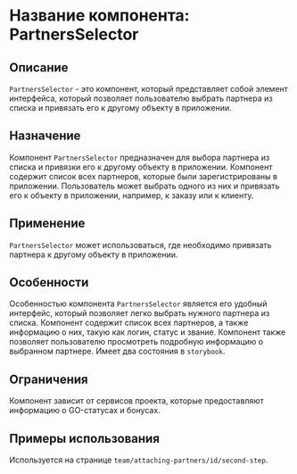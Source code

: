# Название компонента: PartnersSelector

## Описание

`PartnersSelector` - это компонент, который представляет собой элемент интерфейса, который позволяет пользователю выбрать партнера из списка и привязать его к другому объекту в приложении.

## Назначение

Компонент `PartnersSelector` предназначен для выбора партнера из списка и привязки его к другому объекту в приложении. Компонент содержит список всех партнеров, которые были зарегистрированы в приложении. Пользователь может выбрать одного из них и привязать его к объекту в приложении, например, к заказу или к клиенту.

## Применение

`PartnersSelector` может использоваться, где необходимо привязать партнера к другому объекту в приложении.

## Особенности

Особенностью компонента `PartnersSelector` является его удобный интерфейс, который позволяет легко выбрать нужного партнера из списка. Компонент содержит список всех партнеров, а также информацию о них, такую как логин, статус и звание. Компонент также позволяет пользователю просмотреть подробную информацию о выбранном партнере.
Имеет два состояния в `storybook`.

## Ограничения

Компонент зависит от сервисов проекта, которые предоставляют информацию о GO-статусах и бонусах.

## Примеры использования

Используется на странице `team/attaching-partners/id/second-step`.
